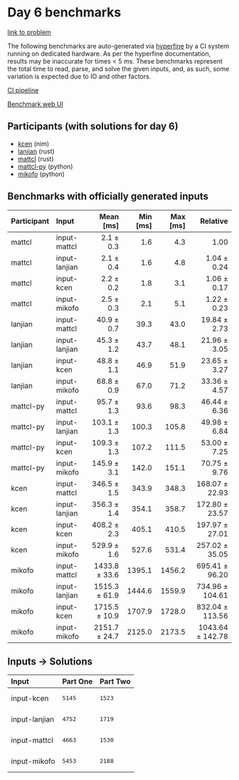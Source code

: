 # Day 6 benchmarks

[link to problem](https://adventofcode.com/2024/day/6)

The following benchmarks are auto-generated via
[hyperfine](https://github.com/sharkdp/hyperfine) by a CI system running on
dedicated hardware. As per the hyperfine documentation, results may be
inaccurate for times < 5 ms. These benchmarks represent the total time to read,
parse, and solve the given inputs, and, as such, some variation is expected due
to IO and other factors.

[CI pipeline](http://ci.papercode.net:8080/teams/main/pipelines/aoc2024)

[Benchmark web UI](https://aoc.ancalagon.black)


## Participants (with solutions for day 6)

- [kcen](https://github.com/kcen/aoc2024) (nim)
- [lanjian](https://github.com/lanjian/aoc-2024) (rust)
- [mattcl](https://github.com/mattcl/aoc2024) (rust)
- [mattcl-py](https://github.com/mattcl/aoc2024-py) (python)
- [mikofo](https://github.com/mikofo/aoc2024) (python)


## Benchmarks with officially generated inputs

| Participant | Input | Mean [ms] | Min [ms] | Max [ms] | Relative |
|:---|:---|---:|---:|---:|---:|
| mattcl | input-mattcl | 2.1 ± 0.3 | 1.6 | 4.3 | 1.00 |
| mattcl | input-lanjian | 2.1 ± 0.4 | 1.6 | 4.8 | 1.04 ± 0.24 |
| mattcl | input-kcen | 2.2 ± 0.2 | 1.8 | 3.1 | 1.06 ± 0.17 |
| mattcl | input-mikofo | 2.5 ± 0.3 | 2.1 | 5.1 | 1.22 ± 0.23 |
| lanjian | input-mattcl | 40.9 ± 0.7 | 39.3 | 43.0 | 19.84 ± 2.73 |
| lanjian | input-lanjian | 45.3 ± 1.2 | 43.7 | 48.1 | 21.96 ± 3.05 |
| lanjian | input-kcen | 48.8 ± 1.1 | 46.9 | 51.9 | 23.65 ± 3.27 |
| lanjian | input-mikofo | 68.8 ± 0.9 | 67.0 | 71.2 | 33.36 ± 4.57 |
| mattcl-py | input-mattcl | 95.7 ± 1.3 | 93.6 | 98.3 | 46.44 ± 6.36 |
| mattcl-py | input-lanjian | 103.1 ± 1.3 | 100.3 | 105.8 | 49.98 ± 6.84 |
| mattcl-py | input-kcen | 109.3 ± 1.3 | 107.2 | 111.5 | 53.00 ± 7.25 |
| mattcl-py | input-mikofo | 145.9 ± 3.1 | 142.0 | 151.1 | 70.75 ± 9.76 |
| kcen | input-mattcl | 346.5 ± 1.5 | 343.9 | 348.3 | 168.07 ± 22.93 |
| kcen | input-lanjian | 356.3 ± 1.4 | 354.1 | 358.7 | 172.80 ± 23.57 |
| kcen | input-kcen | 408.2 ± 2.3 | 405.1 | 410.5 | 197.97 ± 27.01 |
| kcen | input-mikofo | 529.9 ± 1.6 | 527.6 | 531.4 | 257.02 ± 35.05 |
| mikofo | input-mattcl | 1433.8 ± 33.6 | 1395.1 | 1456.2 | 695.41 ± 96.20 |
| mikofo | input-lanjian | 1515.3 ± 61.9 | 1444.6 | 1559.9 | 734.96 ± 104.61 |
| mikofo | input-kcen | 1715.5 ± 10.9 | 1707.9 | 1728.0 | 832.04 ± 113.56 |
| mikofo | input-mikofo | 2151.7 ± 24.7 | 2125.0 | 2173.5 | 1043.64 ± 142.78 |


## Inputs -> Solutions

| Input | Part One | Part Two |
|:---|:---|:---|
|input-kcen|<pre>5145</pre>|<pre>1523</pre>|
|input-lanjian|<pre>4752</pre>|<pre>1719</pre>|
|input-mattcl|<pre>4663</pre>|<pre>1530</pre>|
|input-mikofo|<pre>5453</pre>|<pre>2188</pre>|